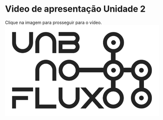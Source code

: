 # Video de apresentação Unidade 2

Clique na imagem para prosseguir para o vídeo.
<br>
[![Follow Mohamed El-Qassas GitHub](/docs/img/Logo2.svg)](https://youtu.be/KHfsU8qfmZI)

